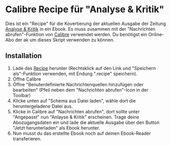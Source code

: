 # Calibre Recipe für "Analyse & Kritik"

Dies ist ein "Recipe" für die Kovertierung der aktuellen Ausgabe der Zeitung [Analyse & Kritik](https://www.akweb.de) in ein Ebook. Es muss zusammen mit der "Nachrichten abrufen"-Funktion von [Calibre](https://calibre-ebook.com) verwendet werden. Du benötigst ein Online-Abo der ak um dieses Skript verwenden zu können.

## Installation

1. Lade das [Recipe](https://raw.githubusercontent.com/hng/calibre-recipe-analyse-und-kritik/main/analyse_und_kritik.recipe) herunter (Rechtsklick auf den Link und "Speichern als"-Funktion verwenden, mit Endung ".recipe" speichern). 
2. Öffne Calibre
3. Öffne "Benuterdefinierte Nachrichtenquellen hinzufügen oder bearbeiten" (Pfeil neben dem "Nachrichten abrufen"-Icon in der Toolbar)
4. Klicke unten auf "Schema aus Datei laden", wähle dort die heruntergeladene Datei aus.
5. Klicke in Calibre auf "Nachrichten abrufen", dort sollte unter "Angepasst" nun "Anlayse & Kritik" erscheinen. Trage deine Abozugangsdaten ein und lade die aktuelle Ausgabe über den Button "Jetzt herunterladen" als Ebook herunter.
6. Nun musst du das erstellte Ebook noch auf deinen Ebook-Reader transferieren.
